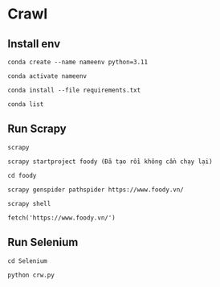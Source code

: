 # Crawl

## Install env

```
conda create --name nameenv python=3.11
```

```
conda activate nameenv
```

```
conda install --file requirements.txt
```

```
conda list
```

## Run Scrapy

```
scrapy
```

```
scrapy startproject foody (Đã tạo rồi không cần chạy lại)
```

```
cd foody
```

```
scrapy genspider pathspider https://www.foody.vn/
```

```
scrapy shell
```

```
fetch('https://www.foody.vn/')
```

## Run Selenium

```
cd Selenium
```

```
python crw.py

```
